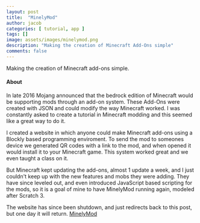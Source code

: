 ```yaml
---
layout: post
title:  "MinelyMod"
author: jacob
categories: [ tutorial, app ]
tags: []
image: assets/images/minelymod.png
description: "Making the creation of Minecraft Add-Ons simple"
comments: false
---
```


Making the creation of Minecraft add-ons simple.


#### About
In late 2016 Mojang announced that the bedrock edition of Minecraft would be supporting mods through an add-on system. These Add-Ons were created with JSON and could modify the way Minecraft worked. I was constantly asked to create a tutorial in Minecraft modding and this seemed like a great way to do it.

I created a website in which anyone could make Minecraft add-ons using a Blockly based programming enviroment. To send the mod to someones device we generated QR codes with a link to the mod, and when opened it would install it to your Minecraft game. This system worked great and we even taught a class on it.

But Minecraft kept updating the add-ons, almost 1 update a week, and I just couldn't keep up with the new features and mobs they were adding. They have since leveled out, and even introduced JavaScript based scripting for the mods, so it is a goal of mine to have MinelyMod running again, modeled after Scratch 3.

The website has since been shutdown, and just redirects back to this post, but one day it will return. [MinelyMod](http://minelymod.com)

